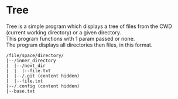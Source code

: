 # Tree
Tree is a simple program which displays a tree of files from the CWD (current working directory) or a given directory.
<br />
This program functions with 1 param passed or none.
<br />
The program displays all directories then files, in this format.
```
/file/space/directory/
|--/inner_directory
|  |--/next_dir
|  |  |--file.txt
|  |--/.git (content hidden)
|  |--file.txt
|--/.config (content hidden)
|--base.txt
```
